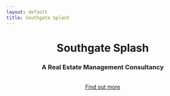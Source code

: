 ```yaml
---
layout: default
title: Southgate Splash
---
```


<header id="top" class="header">
    <div class="text-vertical-center">
        <h1 class="animated fadeInUp">Southgate Splash</h1>
        <h3 class="animated fadeInUp">A Real Estate Management Consultancy</h3>
        <br>
        <div>
            <a href="mailto:info@southgate-splash.com" class="btn btn-dark btn-lg animated fadeInUp">Find out more</a>
        </div>
    </div>
</header>